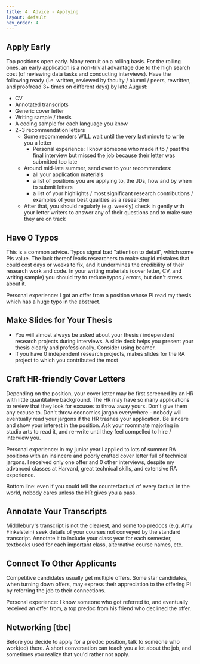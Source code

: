 ```yaml
---
title: 4. Advice - Applying
layout: default
nav_order: 4
---
```


## Apply Early
Top positions open early. Many recruit on a rolling basis. For the rolling ones, an early application is a non-trivial advantage due to the high search cost (of reviewing data tasks and conducting interviews). Have the following ready (i.e. written, reviewed by faculty / alumni / peers, rewritten, and proofread 3+ times on different days) by late August: 
- CV
- Annotated transcripts
- Generic cover letter
- Writing sample / thesis
- A coding sample for each language you know
- 2~3 recommendation letters
  - Some recommenders WILL wait until the very last minute to write you a letter
    - Personal experience: I know someone who made it to / past the final interview but missed the job because their letter was submitted too late
  - Around mid-late summer, send over to your recommenders:
    - all your application materials 
    - a list of positions you are applying to, the JDs, how and by when to submit letters
    - a list of your highlights / most significant research contributions / examples of your best qualities as a researcher 
  - After that, you should regularly (e.g. weekly) check in gently with your letter writers to answer any of their questions and to make sure they are on track

## Have 0 Typos
This is a common advice. Typos signal bad "attention to detail", which some PIs value. The lack thereof leads researchers to make stupid mistakes that could cost days or weeks to fix, and it undermines the credibility of their research work and code. In your writing materials (cover letter, CV, and writing sample) you should try to reduce typos / errors, but don't stress about it. 

Personal experience: I got an offer from a position whose PI read my thesis which has a huge typo in the abstract.

## Make Slides for Your Thesis
- You will almost always be asked about your thesis / independent research projects during interviews. A slide deck helps you present your thesis clearly and professionally. Consider using beamer.
- If you have 0 independent research projects, makes slides for the RA project to which you contributed the most

## Craft HR-friendly Cover Letters
Depending on the position, your cover letter may be first screened by an HR with little quantitative background. The HR may have so many applications to review that they look for excuses to throw away yours. Don't give them any excuse to. Don't throw economics jargon everywhere - nobody will eventually read your jargons if the HR trashes your application. Be sincere and show your interest in the position. Ask your roommate majoring in studio arts to read it, and re-write until they feel compelled to hire / interview you.

Personal experience: in my junior year I applied to lots of summer RA positions with an insincere and poorly crafted cover letter full of technical jargons. I received only one offer and 0 other interviews, despite my advanced classes at Harvard, great technical skills, and extensive RA experience.

Bottom line: even if you could tell the counterfactual of every factual in the world, nobody cares unless the HR gives you a pass.

## Annotate Your Transcripts
Middlebury's transcript is not the clearest, and some top predocs (e.g. Amy Finkelstein) seek details of your courses not conveyed by the standard transcript. Annotate it to include your class year for each semester, textbooks used for each important class, alternative course names, etc. 

## Connect To Other Applicants
Competitive candidates usually get multiple offers. Some star candidates, when turning down offers, may express their appreciation to the offering PI by referring the job to their connections.

Personal experience: I know someone who got referred to, and eventually received an offer from, a top predoc from his friend who declined the offer. 


[Just the Docs]: https://just-the-docs.github.io/just-the-docs/
[GitHub Pages]: https://docs.github.com/en/pages
[README]: https://github.com/just-the-docs/just-the-docs-template/blob/main/README.md
[Jekyll]: https://jekyllrb.com
[GitHub Pages / Actions workflow]: https://github.blog/changelog/2022-07-27-github-pages-custom-github-actions-workflows-beta/
[use this template]: https://github.com/just-the-docs/just-the-docs-template/generate


## Networking [tbc]
Before you decide to apply for a predoc position, talk to someone who work(ed) there. A short conversation can teach you a lot about the job, and sometimes you realize that you'd rather not apply. 